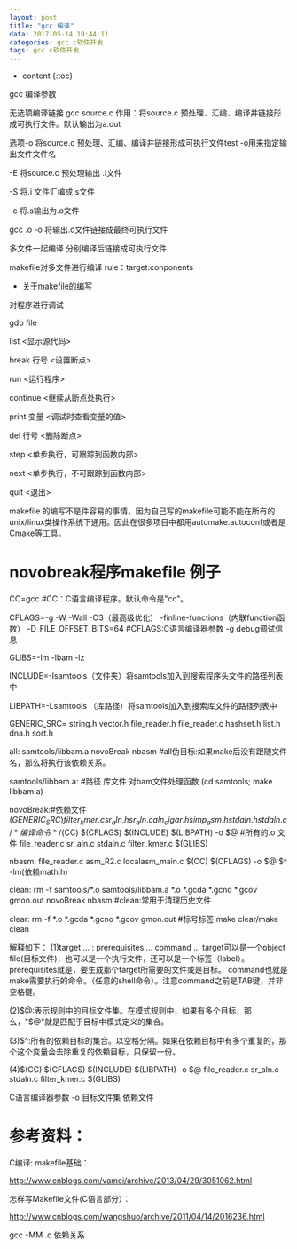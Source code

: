 ```yaml
---
layout: post
title: "gcc 编译"
data: 2017-05-14 19:44:11
categories: gcc c软件开发
tags: gcc c软件开发
---
```


* content
{:toc}

gcc 编译参数








无选项编译链接
gcc source.c 
作用：将source.c 预处理、汇编、编译并链接形成可执行文件。默认输出为a.out

选项-o 
将source.c 预处理、汇编、编译并链接形成可执行文件test -o用来指定输出文件文件名

-E 将source.c 预处理输出 .i文件

-S 将.i 文件汇编成.s文件

-c 将.s输出为.o文件

gcc .o -o 将输出.o文件链接成最终可执行文件

多文件一起编译
分别编译后链接成可执行文件

makefile对多文件进行编译 
rule：target:conponents
* [关于makefile的编写](http://blog.csdn.net/haoel/article/details/2887)

对程序进行调试

gdb file

list <显示源代码> 

break 行号 <设置断点> 

run <运行程序> 

continue <继续从断点处执行> 

print 变量 <调试时查看变量的值> 

del 行号 <删除断点> 

step <单步执行，可跟踪到函数内部> 

next <单步执行，不可跟踪到函数内部> 

quit <退出> 

makefile 的编写不是件容易的事情，因为自己写的makefile可能不能在所有的unix/linux类操作系统下通用。因此在很多项目中都用automake.autoconf或者是Cmake等工具。

# novobreak程序makefile 例子

CC=gcc #CC：C语言编译程序。默认命令是"cc"。

CFLAGS=-g -W -Wall -O3（最高级优化） -finline-functions（内联function函数） -D_FILE_OFFSET_BITS=64 #CFLAGS:C语言编译器参数 -g debug调试信息 

GLIBS=-lm -lbam -lz

INCLUDE=-Isamtools（文件夹）将samtools加入到搜索程序头文件的路径列表中

LIBPATH=-Lsamtools  （库路径）将samtools加入到搜索库文件的路径列表中

GENERIC_SRC= string.h vector.h file_reader.h file_reader.c hashset.h list.h dna.h sort.h 

all: samtools/libbam.a novoBreak nbasm  #all伪目标:如果make后没有跟随文件名，那么将执行该依赖关系。

samtools/libbam.a: #路径 库文件 对bam文件处理函数
	(cd samtools; make libbam.a)

novoBreak:#依赖文件  $(GENERIC_SRC) filter_kmer.c sr_aln.h sr_aln.c aln_cigar.h simp_asm.h stdaln.h stdaln.c
	/*编译命令*/$(CC) $(CFLAGS) $(INCLUDE) $(LIBPATH) -o $@ #所有的.o 文件  file_reader.c sr_aln.c stdaln.c filter_kmer.c $(GLIBS)

nbasm: file_reader.c asm_R2.c  localasm_main.c
	$(CC) $(CFLAGS) -o $@ $^ -lm(依赖math.h)

clean:
	rm -f samtools/*.o samtools/libbam.a *.o *.gcda *.gcno *.gcov gmon.out novoBreak nbasm   #clean:常用于清理历史文件

clear:
	rm -f *.o *.gcda *.gcno *.gcov gmon.out  #标号标签 make clear/make clean 
	
	
	
解释如下：
(1)target ... : prerequisites ...
	command
	...
target可以是一个object file(目标文件)，也可以是一个执行文件，还可以是一个标签（label）。
prerequisites就是，要生成那个target所需要的文件或是目标。
command也就是make需要执行的命令。（任意的shell命令）。注意command之前是TAB键，并非空格键。

(2)$@:表示规则中的目标文件集。在模式规则中，如果有多个目标，那么，"$@"就是匹配于目标中模式定义的集合。

(3)$^:所有的依赖目标的集合。以空格分隔。如果在依赖目标中有多个重复的，那个这个变量会去除重复的依赖目标，只保留一份。

(4)$(CC) $(CFLAGS) $(INCLUDE) $(LIBPATH) -o $@ file_reader.c sr_aln.c stdaln.c filter_kmer.c $(GLIBS)

C语言编译器参数 -o 目标文件集 依赖文件

# 参考资料：

C编译: makefile基础：

http://www.cnblogs.com/vamei/archive/2013/04/29/3051062.html

怎样写Makefile文件(C语言部分）：

http://www.cnblogs.com/wangshuo/archive/2011/04/14/2016236.html

 gcc -MM .c 依赖关系


